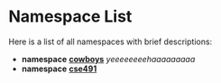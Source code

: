 
# Namespace List

Here is a list of all namespaces with brief descriptions:


* **namespace** [**cowboys**](namespacecowboys.md) _yeeeeeeeehaaaaaaaaa_     
* **namespace** [**cse491**](namespacecse491.md) 

